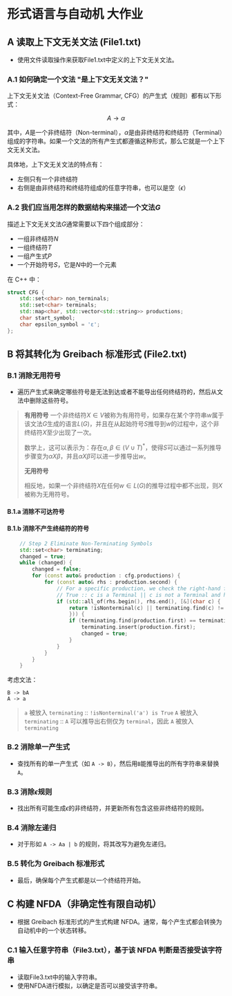 # 形式语言与自动机 大作业

## A 读取上下文无关文法 (File1.txt)

- 使用文件读取操作来获取File1.txt中定义的上下文无关文法。


### A.1 如何确定一个文法 "是上下文无关文法？"

上下文无关文法（Context-Free Grammar, CFG）的产生式（规则）都有以下形式：

$$
A \rightarrow \alpha
$$

其中，$A$是一个非终结符（Non-terminal），$\alpha$是由非终结符和终结符（Terminal）组成的字符串。如果一个文法的所有产生式都遵循这种形式，那么它就是一个上下文无关文法。

具体地，上下文无关文法的特点有：
- 左侧只有一个非终结符
- 右侧是由非终结符和终结符组成的任意字符串，也可以是空（$\epsilon$）

### A.2 我们应当用怎样的数据结构来描述一个文法$G$

描述上下文无关文法$G$通常需要以下四个组成部分：
- 一组非终结符$N$
- 一组终结符$T$
- 一组产生式$P$
- 一个开始符号$S$，它是$N$中的一个元素


在 C++ 中：

```cpp
struct CFG {
    std::set<char> non_terminals;
    std::set<char> terminals;
    std::map<char, std::vector<std::string>> productions;
    char start_symbol;
    char epsilon_symbol = 'ε';
};
```

## B 将其转化为 Greibach 标准形式 (File2.txt)

### B.1 消除无用符号

- 遍历产生式来确定哪些符号是无法到达或者不能导出任何终结符的，然后从文法中删除这些符号。
>**有用符号**
>一个非终结符$X \in V$被称为有用符号，如果存在某个字符串$w$属于该文法$G$生成的语言$L(G)$，并且在从起始符号$S$推导到$w$的过程中，这个非终结符$X$至少出现了一次。
>
>数学上，这可以表示为：存在$\alpha, \beta \in (V \cup T)^*$，使得$S$可以通过一系列推导步骤变为$\alpha X \beta$，并且$\alpha X \beta$可以进一步推导出$w$。
>
>**无用符号**
>
>相反地，如果一个非终结符$X$在任何$w \in L(G)$的推导过程中都不出现，则$X$被称为无用符号。

#### B.1.a 消除不可达符号


#### B.1.b 消除不产生终结符的符号

```c++
    // Step 2 Eliminate Non-Terminating Symbols
    std::set<char> terminating;
    changed = true;
    while (changed) {
        changed = false;
        for (const auto& production : cfg.productions) {
            for (const auto& rhs : production.second) {
                // For a specific production, we check the right-hand first,
                // True :: c is a Terminal || c is not a Terminal and has been marked in the terminating
                if (std::all_of(rhs.begin(), rhs.end(), [&](char c) {
                    return !isNonterminal(c) || terminating.find(c) != terminating.end();
                    })) {
                    if (terminating.find(production.first) == terminating.end()) {
                        terminating.insert(production.first);
                        changed = true;
                    }
                }
            }
        }
    }
```

考虑文法：

```
B -> bA
A -> a
```
> `a` 被放入 `terminating` :: `!isNonterminal('a') is True`
> `A` 被放入 `terminating` :: `A` 可以推导出右侧仅为 `terminal`，因此 `A` 被放入 `terminating` 

### B.2 消除单一产生式

- 查找所有的单一产生式（如 `A -> B`），然后用`B`能推导出的所有字符串来替换`A`。

### B.3 消除$\epsilon$规则

- 找出所有可能生成$\epsilon$的非终结符，并更新所有包含这些非终结符的规则。

### B.4 消除左递归

- 对于形如 `A -> Aa | b` 的规则，将其改写为避免左递归。

### B.5 转化为 Greibach 标准形式

- 最后，确保每个产生式都是以一个终结符开始。

## C 构建 NFDA（非确定性有限自动机）

- 根据 Greibach 标准形式的产生式构建 NFDA。通常，每个产生式都会转换为自动机中的一个状态转移。

### C.1 输入任意字符串（File3.txt），基于该 NFDA 判断是否接受该字符串

- 读取File3.txt中的输入字符串。
- 使用NFDA进行模拟，以确定是否可以接受该字符串。
